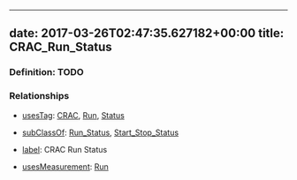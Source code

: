 
---
date: 2017-03-26T02:47:35.627182+00:00
title: CRAC_Run_Status
---
### Definition: TODO

### Relationships

* [usesTag](https://brickschema.org/schema/1.0/BrickFrame#usesTag): [CRAC](https://brickschema.org/schema/1.0/BrickTag#CRAC), [Run](https://brickschema.org/schema/1.0/BrickTag#Run), [Status](https://brickschema.org/schema/1.0/BrickTag#Status)

* [subClassOf](http://www.w3.org/2000/01/rdf-schema#subClassOf): [Run_Status](https://brickschema.org/schema/1.0/Brick#Run_Status), [Start_Stop_Status](https://brickschema.org/schema/1.0/Brick#Start_Stop_Status)

* [label](http://www.w3.org/2000/01/rdf-schema#label): CRAC Run Status

* [usesMeasurement](https://brickschema.org/schema/1.0/BrickFrame#usesMeasurement): [Run](https://brickschema.org/schema/1.0/Brick#Run)
